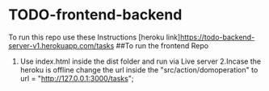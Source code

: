 # TODO-frontend-backend
To run this repo use these Instructions
[heroku link]https://todo-backend-server-v1.herokuapp.com/tasks
 ##To run the frontend Repo   
1. Use index.html inside the dist folder and run via Live server
2.Incase the heroku is offline change the url inside the "src/action/domoperation" to url = "http://127.0.0.1:3000/tasks";
